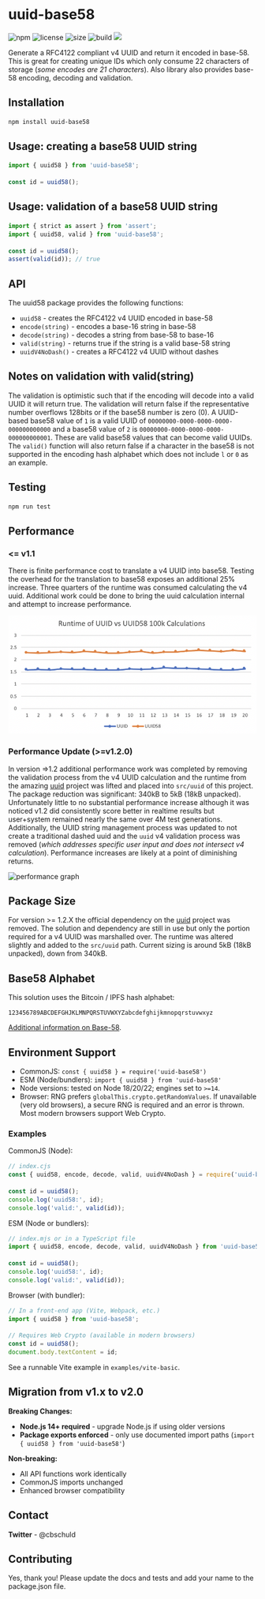 # uuid-base58

<p>
  <img alt="npm" src="https://img.shields.io/npm/dw/uuid-base58?style=flat-square"/><!-- downloads -->
  <img alt="license" src="https://img.shields.io/npm/l/uuid-base58?style=flat-square"/><!-- license -->
  <img alt="size" src="https://img.shields.io/bundlephobia/min/uuid-base58"/><!-- bundle size -->
  <img alt="build" src="https://img.shields.io/github/actions/workflow/status/cbschuld/uuid-base58/ci.yml?branch=master"/><!-- build -->
  <img src="https://img.shields.io/badge/PRs-welcome-brightgreen.svg?style=flat-square"/><!-- PRs welcome -->
</p>

Generate a RFC4122 compliant v4 UUID and return it encoded in base-58. This is great for creating unique IDs which only consume 22 characters of storage (_some encodes are 21 characters_). Also library also provides base-58 encoding, decoding and validation.

## Installation

```sh
npm install uuid-base58
```

## Usage: creating a base58 UUID string

```typescript
import { uuid58 } from 'uuid-base58';

const id = uuid58();
```

## Usage: validation of a base58 UUID string

```typescript
import { strict as assert } from 'assert';
import { uuid58, valid } from 'uuid-base58';

const id = uuid58();
assert(valid(id)); // true
```

## API

The uuid58 package provides the following functions:

- `uuid58` - creates the RFC4122 v4 UUID encoded in base-58
- `encode(string)` - encodes a base-16 string in base-58
- `decode(string)` - decodes a string from base-58 to base-16
- `valid(string)` - returns true if the string is a valid base-58 string
- `uuidV4NoDash()` - creates a RFC4122 v4 UUID without dashes

## Notes on validation with valid(string)

The validation is optimistic such that if the encoding will decode into a valid UUID it will return true. The validation will return false if the representative number overflows 128bits or if the base58 number is zero (0). A UUID-based base58 value of `1` is a valid UUID of `00000000-0000-0000-0000-000000000000` and a base58 value of `2` is `00000000-0000-0000-0000-000000000001`. These are valid base58 values that can become valid UUIDs. The `valid()` function will also return false if a character in the base58 is not supported in the encoding hash alphabet which does not include `l` or `0` as an example.

## Testing

```sh
npm run test
```

## Performance

### <= v1.1

There is finite performance cost to translate a v4 UUID into base58. Testing the overhead for the translation to base58 exposes an additional 25% increase. Three quarters of the runtime was consumed calculating the v4 uuid. Additional work could be done to bring the uuid calculation internal and attempt to increase performance.

![performance graph](https://raw.githubusercontent.com/cbschuld/uuid-base58/master/__tests__/performance.png)

### Performance Update (>=v1.2.0)

In version =>1.2 additional performance work was completed by removing the validation process from the v4 UUID calculation and the runtime from the amazing [uuid](https://github.com/uuidjs/uuid) project was lifted and placed into `src/uuid` of this project. The package reduction was significant: 340kB to 5kB (18kB unpacked). Unfortunately little to no substantial performance increase although it was noticed v1.2 did consistently score better in realtime results but user+system remained nearly the same over 4M test generations. Additionally, the UUID string management process was updated to not create a traditional dashed uuid and the `uuid` v4 validation process was removed (_which addresses specific user input and does not intersect v4 calculation_). Performance increases are likely at a point of diminishing returns.

![performance graph](https://user-images.githubusercontent.com/231867/111826829-65468080-88a6-11eb-86ad-3f254c017a89.png)

## Package Size

For version >= 1.2.X the official dependency on the [uuid](https://github.com/uuidjs/uuid) project was removed. The solution and dependency are still in use but only the portion required for a v4 UUID was marshalled over. The runtime was altered slightly and added to the `src/uuid` path. Current sizing is around 5kB (18kB unpacked), down from 340kB.

## Base58 Alphabet

This solution uses the Bitcoin / IPFS hash alphabet:

```
123456789ABCDEFGHJKLMNPQRSTUVWXYZabcdefghijkmnopqrstuvwxyz
```

[Additional information on Base-58](https://en.wikipedia.org/wiki/Base58).

## Environment Support

- CommonJS: `const { uuid58 } = require('uuid-base58')`
- ESM (Node/bundlers): `import { uuid58 } from 'uuid-base58'`
- Node versions: tested on Node 18/20/22; engines set to `>=14`.
- Browser: RNG prefers `globalThis.crypto.getRandomValues`. If unavailable (very old browsers), a secure RNG is required and an error is thrown. Most modern browsers support Web Crypto.

### Examples

CommonJS (Node):

```js
// index.cjs
const { uuid58, encode, decode, valid, uuidV4NoDash } = require('uuid-base58');

const id = uuid58();
console.log('uuid58:', id);
console.log('valid:', valid(id));
```

ESM (Node or bundlers):

```js
// index.mjs or in a TypeScript file
import { uuid58, encode, decode, valid, uuidV4NoDash } from 'uuid-base58';

const id = uuid58();
console.log('uuid58:', id);
console.log('valid:', valid(id));
```

Browser (with bundler):

```ts
// In a front-end app (Vite, Webpack, etc.)
import { uuid58 } from 'uuid-base58';

// Requires Web Crypto (available in modern browsers)
const id = uuid58();
document.body.textContent = id;
```

See a runnable Vite example in `examples/vite-basic`.

## Migration from v1.x to v2.0

**Breaking Changes:**
- **Node.js 14+ required** - upgrade Node.js if using older versions
- **Package exports enforced** - only use documented import paths (`import { uuid58 } from 'uuid-base58'`)

**Non-breaking:**
- All API functions work identically
- CommonJS imports unchanged
- Enhanced browser compatibility

## Contact

**Twitter** - @cbschuld

## Contributing

Yes, thank you! Please update the docs and tests and add your name to the package.json file.
